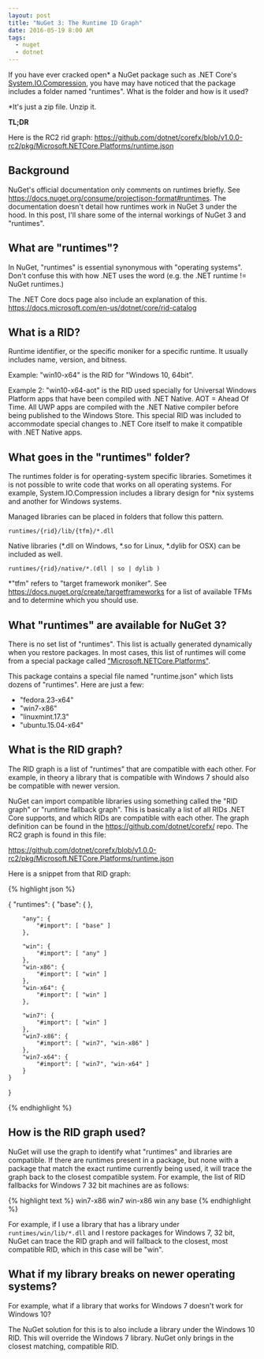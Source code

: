 ```yaml
---
layout: post
title: "NuGet 3: The Runtime ID Graph"
date: 2016-05-19 8:00 AM
tags:
  - nuget
  - dotnet
---
```


If you have ever cracked open* a NuGet package such as .NET Core's
[System.IO.Compression](https://www.nuget.org/packages/System.IO.Compression/),
you have may have noticed that the package includes a folder named "runtimes".
What is the folder and how is it used?

*It's just a zip file. Unzip it.

**TL;DR**

Here is the RC2 rid graph:
<https://github.com/dotnet/corefx/blob/v1.0.0-rc2/pkg/Microsoft.NETCore.Platforms/runtime.json>

## Background

NuGet's official documentation only comments on runtimes briefly.
See <https://docs.nuget.org/consume/projectjson-format#runtimes>. The documentation
doesn't detail how runtimes work in NuGet 3 under the hood. In this post, I'll share
some of the internal workings of NuGet 3 and "runtimes".


## What are "runtimes"?

In NuGet, "runtimes" is essential synonymous with "operating systems". Don't confuse
this with how .NET uses the word (e.g. the .NET runtime != NuGet runtimes.)

The .NET Core docs page also include an explanation of this.
<https://docs.microsoft.com/en-us/dotnet/core/rid-catalog>

## What is a RID?
Runtime identifier, or the specific moniker for a specific runtime. It usually includes name, version, and bitness.

Example: "win10-x64" is the RID for "Windows 10, 64bit".

Example 2: "win10-x64-aot" is the RID used specially for Universal Windows Platform apps
that have been compiled with .NET Native. AOT = Ahead Of Time. All UWP apps are compiled
with the .NET Native compiler before being published to the Windows Store. This special
RID was included to accommodate special changes to .NET Core itself to make it compatible
with .NET Native apps.

## What goes in the "runtimes" folder?

The runtimes folder is for operating-system specific libraries. Sometimes it is not possible
to write code that works on all operating systems. For example,
System.IO.Compression includes a library design for *nix systems and another for Windows systems.

Managed libraries can be placed in folders that follow this pattern.

```
runtimes/{rid}/lib/{tfm}/*.dll
```

Native libraries (*.dll on Windows, *.so for Linux, *.dylib for OSX) can be included as well.

```
runtimes/{rid}/native/*.(dll | so | dylib )
```

*"tfm" refers to "target framework moniker". See <https://docs.nuget.org/create/targetframeworks> for a
list of available TFMs and to determine which you should use.

## What "runtimes" are available for NuGet 3?
There is no set list of "runtimes". This list is actually generated dynamically when you restore packages.
In most cases, this list of runtimes will come from a special package called
["Microsoft.NETCore.Platforms"](https://www.nuget.org/packages?q=microsoft.netcore.platforms).

This package contains a special file named "runtime.json" which lists dozens of "runtimes". Here are just a few:

 - "fedora.23-x64"
 - "win7-x86"
 - "linuxmint.17.3"
 - "ubuntu.15.04-x64"

## What is the RID graph?

The RID graph is a list of "runtimes" that are compatible with each other. For example, in theory
a library that is compatible with Windows 7 should also be compatible with newer version.

NuGet can import compatible libraries using something called the "RID graph" or "runtime fallback graph".
This is basically a list of all RIDs .NET Core supports, and which RIDs are compatible with each other.
The graph definition can be found in the <https://github.com/dotnet/corefx/> repo.
The RC2 graph is found in this file:

<https://github.com/dotnet/corefx/blob/v1.0.0-rc2/pkg/Microsoft.NETCore.Platforms/runtime.json>

Here is a snippet from that RID graph:

{% highlight json %}

{
    "runtimes": {
        "base": {
        },

        "any": {
            "#import": [ "base" ]
        },

        "win": {
            "#import": [ "any" ]
        },
        "win-x86": {
            "#import": [ "win" ]
        },
        "win-x64": {
            "#import": [ "win" ]
        },

        "win7": {
            "#import": [ "win" ]
        },
        "win7-x86": {
            "#import": [ "win7", "win-x86" ]
        },
        "win7-x64": {
            "#import": [ "win7", "win-x64" ]
        }
    }
}

{% endhighlight %}

## How is the RID graph used?

NuGet will use the graph to identify what "runtimes" and libraries are compatible. If there are runtimes
present in a package, but none with a package that match the exact runtime currently being used,
it will trace the graph back to the closest compatible system. For example, the list of RID fallbacks
for Windows 7 32 bit machines are as follows:

{% highlight text %}
win7-x86
win7
win-x86
win
any
base
{% endhighlight %}

For example, if I use a library that has a library under `runtimes/win/lib/*.dll` and I restore packages for
Windows 7, 32 bit, NuGet can trace the RID graph and will fallback to the closest, most compatible RID,
 which in this case will be "win".

## What if my library breaks on newer operating systems?

For example, what if a library that works for Windows 7 doesn't work for Windows 10?

The NuGet solution for this is to also include a library under the Windows 10 RID. This will override
the Windows 7 library. NuGet only brings in the closest matching, compatible RID.

